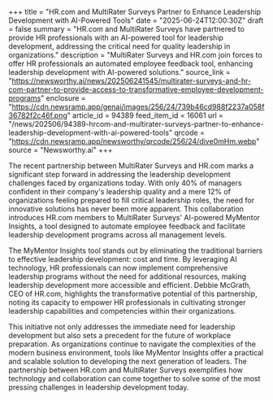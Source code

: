 +++
title = "HR.com and MultiRater Surveys Partner to Enhance Leadership Development with AI-Powered Tools"
date = "2025-06-24T12:00:30Z"
draft = false
summary = "HR.com and MultiRater Surveys have partnered to provide HR professionals with an AI-powered tool for leadership development, addressing the critical need for quality leadership in organizations."
description = "MultiRater Surveys and HR.com join forces to offer HR professionals an automated employee feedback tool, enhancing leadership development with AI-powered solutions."
source_link = "https://newsworthy.ai/news/202506241545/multirater-surveys-and-hr-com-partner-to-provide-access-to-transformative-employee-development-programs"
enclosure = "https://cdn.newsramp.app/genai/images/256/24/739b46cd988f2237a058f36782f2c46f.png"
article_id = 94389
feed_item_id = 16061
url = "/news/202506/94389-hrcom-and-multirater-surveys-partner-to-enhance-leadership-development-with-ai-powered-tools"
qrcode = "https://cdn.newsramp.app/newsworthy/qrcode/256/24/dive0mHm.webp"
source = "Newsworthy.ai"
+++

<p>The recent partnership between MultiRater Surveys and HR.com marks a significant step forward in addressing the leadership development challenges faced by organizations today. With only 40% of managers confident in their company's leadership quality and a mere 12% of organizations feeling prepared to fill critical leadership roles, the need for innovative solutions has never been more apparent. This collaboration introduces HR.com members to MultiRater Surveys' AI-powered MyMentor Insights, a tool designed to automate employee feedback and facilitate leadership development programs across all management levels.</p><p>The MyMentor Insights tool stands out by eliminating the traditional barriers to effective leadership development: cost and time. By leveraging AI technology, HR professionals can now implement comprehensive leadership programs without the need for additional resources, making leadership development more accessible and efficient. Debbie McGrath, CEO of HR.com, highlights the transformative potential of this partnership, noting its capacity to empower HR professionals in cultivating stronger leadership capabilities and competencies within their organizations.</p><p>This initiative not only addresses the immediate need for leadership development but also sets a precedent for the future of workplace preparation. As organizations continue to navigate the complexities of the modern business environment, tools like MyMentor Insights offer a practical and scalable solution to developing the next generation of leaders. The partnership between HR.com and MultiRater Surveys exemplifies how technology and collaboration can come together to solve some of the most pressing challenges in leadership development today.</p>